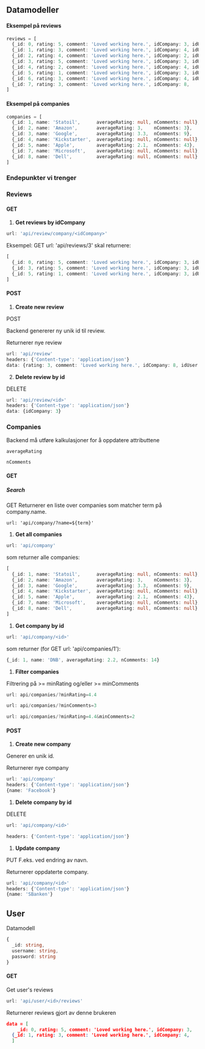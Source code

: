 ## Datamodeller

#### Eksempel på reviews

```typescript
reviews = [
  {_id: 0, rating: 5, comment: 'Loved working here.', idCompany: 3, idUser: 0, username: marius},
  {_id: 1, rating: 3, comment: 'Loved working here.', idCompany: 4, idUser: 1, username: isak},
  {_id: 2, rating: 4, comment: 'Loved working here.', idCompany: 2, idUser: 2, username: jdawg},
  {_id: 3, rating: 5, comment: 'Loved working here.', idCompany: 3, idUser: 3, username: gimli},
  {_id: 4, rating: 2, comment: 'Loved working here.', idCompany: 4, idUser: 0, username: marius},
  {_id: 5, rating: 1, comment: 'Loved working here.', idCompany: 3, idUser: 4, username: gloin},
  {_id: 6, rating: 3, comment: 'Loved working here.', idCompany: 4, idUser: 4, username: gloin},
  {_id: 7, rating: 3, comment: 'Loved working here.', idCompany: 8,    	idUser: 5, username: tore} 
]
```



#### Eksempel på companies

```typescript
companies = [
  {_id: 1, name: 'Statoil',      averageRating: null, nComments: null},
  {_id: 2, name: 'Amazon',       averageRating: 3,    nComments: 3},
  {_id: 3, name: 'Google',       averageRating: 3.3,  nComments: 9},
  {_id: 4, name: 'Kickstarter',  averageRating: null, nComments: null},
  {_id: 5, name: 'Apple',        averageRating: 2.1,  nComments: 43},
  {_id: 7, name: 'Microsoft',    averageRating: null, nComments: null},
  {_id: 8, name: 'Dell',         averageRating: null, nComments: null}
]
```



### Endepunkter vi trenger

### Reviews

#### GET

1. **Get reviews by idCompany**

```typescript
url: 'api/review/company/<idCompany>'
```

Eksempel:
GET url: 'api/reviews/3' skal returnere:

```typescript
[
  {_id: 0, rating: 5, comment: 'Loved working here.', idCompany: 3, idUser: 0, username: marius},
  {_id: 3, rating: 5, comment: 'Loved working here.', idCompany: 3, idUser: 0, username: marius},
  {_id: 5, rating: 1, comment: 'Loved working here.', idCompany: 3, idUser: 2, username: jdawg}
]
```



#### POST

1. **Create new review**

POST

Backend genererer ny unik id til review.

Returnerer nye review

```typescript
url: 'api/review'
headers: {'Content-type': 'application/json'}
data: {rating: 3, comment: 'Loved working here.', idCompany: 8, idUser: 0, username: marius}
```

2. **Delete review by id**

DELETE

```typescript
url: 'api/review/<id>'
headers: {'Content-type': 'application/json'}
data: {idCompany: 3}
```

### Companies

Backend må utføre kalkulasjoner for å oppdatere attributtene

```
averageRating
```

```
nComments
```



#### GET

#####  Search

GET
Returnerer en liste over companies som matcher term på company.name. 

```
url: 'api/company/?name=${term}'
```

1. **Get all companies**

```typescript
url: 'api/company'
```

som returner alle companies:

```typescript
[
  {_id: 1, name: 'Statoil',      averageRating: null, nComments: null},
  {_id: 2, name: 'Amazon',       averageRating: 3,    nComments: 3},
  {_id: 3, name: 'Google',       averageRating: 3.3,  nComments: 9},
  {_id: 4, name: 'Kickstarter',  averageRating: null, nComments: null},
  {_id: 5, name: 'Apple',        averageRating: 2.1,  nComments: 43},
  {_id: 7, name: 'Microsoft',    averageRating: null, nComments: null},
  {_id: 8, name: 'Dell',         averageRating: null, nComments: null}
]
```

1. **Get company by id**

```typescript
url: 'api/company/<id>'
```

som returner (for GET url: 'api/companies/1'):

```typescript
{_id: 1, name: 'DNB', averageRating: 2.2, nComments: 14}
```

1. **Filter companies**

Filtrering på >= minRating og/eller >= minComments 

```typescript
url: api/companies/?minRating=4.4
```

```typescript
url: api/companies/?minComments=3
```

```typescript
url: api/companies/?minRating=4.4&minComments=2
```



#### POST

1. **Create new company**

Generer en unik id.

Returnerer nye company

```typescript
url: 'api/company'
headers: {'Content-type': 'application/json'}
{name: 'Facebook'}
```



1. **Delete company by id**

DELETE

```typescript
url: 'api/company/<id>'
```

```typescript
headers: {'Content-type': 'application/json'}
```



1. **Update company**

PUT
F.eks. ved endring av navn.

Returnerer oppdaterte company.

```typescript
url: 'api/company/<id>'
headers: {'Content-type': 'application/json'}
{name: 'SBanken'}
```





## User

Datamodell

```typescript
{
  _id: string,
  username: string,
  password: string
}
```

#### GET 

Get user's reviews

```typescript
url: 'api/user/<id>/reviews'
```

Returnerer  reviews gjort av denne brukeren

```json
data = [
    _id: 0, rating: 5, comment: 'Loved working here.', idCompany: 3, 		idUser: 0, username: marius},
  {_id: 1, rating: 3, comment: 'Loved working here.', idCompany: 4, 		idUser: 0, username: marius}
  ]
```



